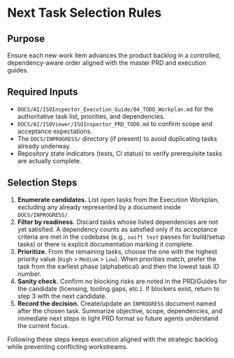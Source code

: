 # Next Task Selection Rules

## Purpose
Ensure each new work item advances the product backlog in a controlled, dependency-aware order aligned with the master PRD and execution guides.

## Required Inputs

- `DOCS/AI/ISOInspector_Execution_Guide/04_TODO_Workplan.md` for the authoritative task list, priorities, and dependencies.
- `DOCS/AI/ISOViewer/ISOInspector_PRD_TODO.md` to confirm scope and acceptance expectations.
- The `DOCS/INPROGRESS/` directory (if present) to avoid duplicating tasks already underway.
- Repository state indicators (tests, CI status) to verify prerequisite tasks are actually complete.

## Selection Steps

1. **Enumerate candidates.** List open tasks from the Execution Workplan, excluding any already represented by a document inside `DOCS/INPROGRESS/`.
1. **Filter by readiness.** Discard tasks whose listed dependencies are not yet satisfied. A dependency counts as satisfied only if its acceptance criteria are met in the codebase (e.g., `swift test` passes for build/setup tasks) or there is explicit documentation marking it complete.
1. **Prioritize.** From the remaining tasks, choose the one with the highest priority value (`High` > `Medium` > `Low`). When priorities match, prefer the task from the earliest phase (alphabetical) and then the lowest task ID number.
1. **Sanity check.** Confirm no blocking risks are noted in the PRD/Guides for the candidate (licensing, tooling gaps, etc.). If blockers exist, return to step 3 with the next candidate.
1. **Record the decision.** Create/update an `INPROGRESS` document named after the chosen task. Summarize objective, scope, dependencies, and immediate next steps in light PRD format so future agents understand the current focus.

Following these steps keeps execution aligned with the strategic backlog while preventing conflicting workstreams.
